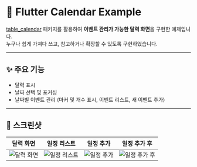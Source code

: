 # 📅 Flutter Calendar Example

[table_calendar](https://pub.dev/packages/table_calendar) 패키지를 활용하여 **이벤트 관리가 가능한 달력 화면**을 구현한 예제입니다.  
누구나 쉽게 가져다 쓰고, 참고하거나 확장할 수 있도록 구현하였습니다.

---

## ✨ 주요 기능

- 달력 표시
- 날짜 선택 및 포커싱
- 날짜별 이벤트 관리 (마커 및 개수 표시, 이벤트 리스트, 새 이벤트 추가)

---

## 📸 스크린샷

| 달력 화면 | 일정 리스트 | 일정 추가 | 일정 추가 후 |
|-----------|------------|-----------|--------------|
| ![달력 화면](./Simulator%20Screenshot%20-%20iPhone%2016%20Pro%20-%202025-09-22%20at%2011.25.13.png) | ![일정 리스트](./Simulator%20Screenshot%20-%20iPhone%2016%20Pro%20-%202025-09-22%20at%2011.25.17.png) | ![일정 추가](./Simulator%20Screenshot%20-%20iPhone%2016%20Pro%20-%202025-09-22%20at%2011.25.41.png) | ![일정 추가 후](./Simulator%20Screenshot%20-%20iPhone%2016%20Pro%20-%202025-09-22%20at%2011.26.03.png) |
